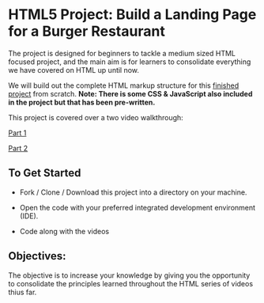# HTML5 Project: Build a Landing Page for a Burger Restaurant

The project is designed for beginners to tackle a medium sized HTML focused project, and the main aim is for learners to consolidate everything we have covered on HTML up until now. 

We will build out the complete HTML markup structure for this [finished project](https://codepen.io/SymposiumSchool/pen/xoEEpz?editors=1000) from scratch. **Note: There is some CSS & JavaScript also included in the project but that has been pre-written.**

This project is covered over a two video walkthrough:

[Part 1](https://youtu.be/jD5PZQbZ380)

[Part 2](https://youtu.be/sn9as7zhr0U)

## To Get Started

* Fork / Clone / Download this project into a directory on your machine.

* Open the code with your preferred integrated development environment (IDE).

* Code along with the videos

## Objectives:

The objective is to increase your knowledge by giving you the opportunity to consolidate the principles learned throughout the HTML series of videos thius far.